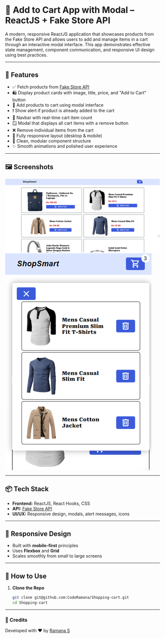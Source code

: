 # 🛒 Add to Cart App with Modal – ReactJS + Fake Store API

A modern, responsive ReactJS application that showcases products from the Fake Store API and allows users to add and manage items in a cart through an interactive modal interface. This app demonstrates effective state management, component communication, and responsive UI design using best practices.

---

## 🚀 Features

- ✅ Fetch products from [Fake Store API](https://fakestoreapi.com/)
- 🛍️ Display product cards with image, title, price, and "Add to Cart" button
- 🔁 Add products to cart using modal interface
- ❗ Show alert if product is already added to the cart
- 🧾 Navbar with real-time cart item count
- 🪟 Modal that displays all cart items with a remove button
- ❌ Remove individual items from the cart
- 📱 Fully responsive layout (desktop & mobile)
- 🧩 Clean, modular component structure
- ✨ Smooth animations and polished user experience

---

## 🖼️ Screenshots

![Product Page](./src/assets/screenshots/product-page.png)
![Cart Modal](./src/assets/screenshots/cart-page.png)

---

## 📦 Tech Stack

- **Frontend:** ReactJS, React Hooks, CSS 
- **API:** [Fake Store API](https://fakestoreapi.com/)
- **UI/UX:** Responsive design, modals, alert messages, icons

---

## 📱 Responsive Design

- Built with **mobile-first** principles
- Uses **Flexbox** and **Grid**
- Scales smoothly from small to large screens

---

## 🚀 How to Use

1. **Clone the Repo**
   ```bash
   git clone git@github.com:CodeRamana/Shopping-cart.git
   cd Shopping-cart
   
---
### 🙌 Credits

Developed with ❤️ by [Ramana S](https://github.com/CodeRamana)

